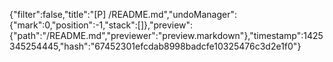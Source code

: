 {"filter":false,"title":"[P] /README.md","undoManager":{"mark":0,"position":-1,"stack":[]},"preview":{"path":"/README.md","previewer":"preview.markdown"},"timestamp":1425345254445,"hash":"67452301efcdab8998badcfe10325476c3d2e1f0"}